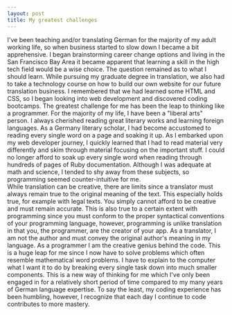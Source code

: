 ```yaml
---
layout: post
title: My greatest challenges
---
```


I've been teaching and/or translating German for the majority of my adult working life, so when business started to slow down I became a bit apprehensive.  I began brainstorming career change options and living in the San Francisco Bay Area it became apparent that learning a skill in the high tech field would be a wise choice. The question remained as to what I should learn. While pursuing my graduate degree in translation, we also had to take a technology course on how to build our own website for our future translation business. I remembered that we had learned some HTML and CSS, so I began looking into web development and discovered coding bootcamps.
The greatest challenge for me has been the leap to thinking like a programmer. For the majority of my life, I have been a "liberal arts" person. I always cherished reading great literary works and learning foreign languages. As a Germany literary scholar, I had become accustomed to reading every single word on a page and soaking it up. As I embarked upon my web developer journey, I quickly learned that I had to read material very differently and skim through material focusing on the important stuff. I could no longer afford to soak up every single word when reading through hundreds of pages of Ruby documentation.  Although I was adequate at math and science, I tended to shy away from these subjects, so programming seemed counter-intuitive for me.  
While translation can be creative, there are limits since a translator must always remain true to the original meaning of the text. This especially holds true, for example with legal texts. You simply cannot afford to be creative and must remain accurate. This is also true to a certain extent with programming since you must conform to the proper syntactical conventions of your programming language, however, programming is unlike translation in that you, the programmer, are the creator of your app. As a translator, I am not the author and must convey the original author's meaning in my language.  As a programmer I am the creative genius behind the code. This is a huge leap for me since I now have to solve problems which often resemble mathematical word problems. I have to explain to the computer what I want it to do by breaking every single task down into much smaller components. This is a new way of thinking for me which I've only been engaged in for a relatively short period of time compared to my many years of German language expertise. 
To say the least, my coding experience has been humbling, however, I recognize that each day I continue to code contributes to more mastery. 